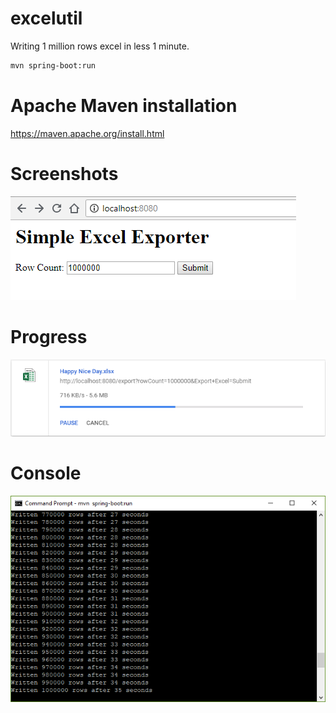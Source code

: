 # excelutil
Writing 1 million rows excel in less 1 minute.
```sh
mvn spring-boot:run
```

# Apache Maven installation
https://maven.apache.org/install.html

# Screenshots

![img](excelutil.png)

# Progress
![img](progress.png)

# Console
![img](console.png)
